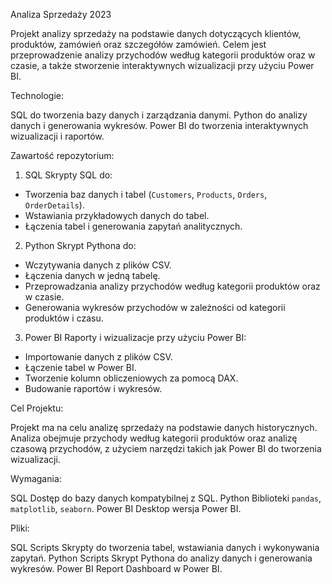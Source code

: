 Analiza Sprzedaży 2023

Projekt analizy sprzedaży na podstawie danych dotyczących klientów, produktów, zamówień oraz szczegółów zamówień. Celem jest przeprowadzenie analizy przychodów według kategorii produktów oraz w czasie, a także stworzenie interaktywnych wizualizacji przy użyciu Power BI.

Technologie:

SQL	do tworzenia bazy danych i zarządzania danymi.
Python	do analizy danych i generowania wykresów.
Power BI	do tworzenia interaktywnych wizualizacji i raportów.

Zawartość repozytorium:
1. SQL
Skrypty SQL do:
- Tworzenia baz danych i tabel (`Customers`, `Products`, `Orders`, `OrderDetails`).
- Wstawiania przykładowych danych do tabel.
- Łączenia tabel i generowania zapytań analitycznych.

2. Python
Skrypt Pythona do:
- Wczytywania danych z plików CSV.
- Łączenia danych w jedną tabelę.
- Przeprowadzania analizy przychodów według kategorii produktów oraz w czasie.
- Generowania wykresów przychodów w zależności od kategorii produktów i czasu.

3. Power BI
Raporty i wizualizacje przy użyciu Power BI:
- Importowanie danych z plików CSV.
- Łączenie tabel w Power BI.
- Tworzenie kolumn obliczeniowych za pomocą DAX.
- Budowanie raportów i wykresów.

Cel Projektu:

Projekt ma na celu analizę sprzedaży na podstawie danych historycznych. Analiza obejmuje przychody według kategorii produktów oraz analizę czasową przychodów, z użyciem narzędzi takich jak Power BI do tworzenia wizualizacji.

Wymagania:

SQL	Dostęp do bazy danych kompatybilnej z SQL.
Python	Biblioteki `pandas`, `matplotlib`, `seaborn`.
Power BI	Desktop wersja Power BI.

Pliki:

SQL Scripts	Skrypty do tworzenia tabel, wstawiania danych i wykonywania zapytań.
Python Scripts	Skrypt Pythona do analizy danych i generowania wykresów.
Power BI Report	Dashboard w Power BI.

